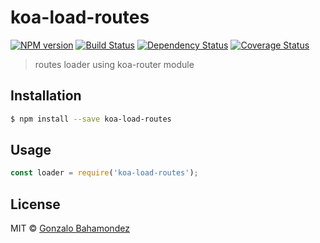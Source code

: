# koa-load-routes
[![NPM version][npm-image]][npm-url] [![Build Status][travis-image]][travis-url] [![Dependency Status][daviddm-image]][daviddm-url] [![Coverage Status](https://coveralls.io/repos/github/gbahamondez/koa-load-routes/badge.svg?branch=master)](https://coveralls.io/github/gbahamondez/koa-load-routes?branch=master)
> routes loader using koa-router module

## Installation

```sh
$ npm install --save koa-load-routes
```

## Usage

```js
const loader = require('koa-load-routes');
```

## License

MIT © [Gonzalo Bahamondez](https://github.com/gbahamondez/)


[npm-image]: https://badge.fury.io/js/koa-load-routes.svg
[npm-url]: https://npmjs.org/package/koa-load-routes
[travis-image]: https://travis-ci.org/gbahamondez/koa-load-routes.svg?branch=master
[travis-url]: https://travis-ci.org/gbahamondez/koa-load-routes
[daviddm-image]: https://david-dm.org/gbahamondez/koa-load-routes.svg?theme=shields.io
[daviddm-url]: https://david-dm.org/gbahamondez/koa-load-routes